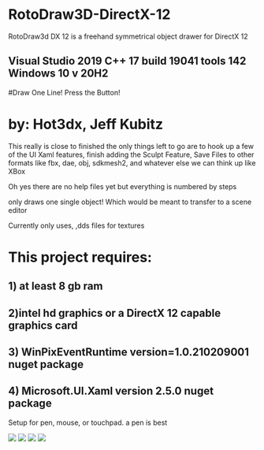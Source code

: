 # RotoDraw3D-DirectX-12 #
RotoDraw3d DX 12 is a freehand symmetrical object drawer for DirectX 12

## Visual Studio 2019 C++ 17 build 19041 tools 142 Windows 10 v 20H2 ##

#Draw One Line! Press the Button!

# by: Hot3dx, Jeff Kubitz #

This really is close to finished the only things left to go are to hook up a few 
of the UI Xaml features, finish adding the Sculpt Feature, Save Files to other formats like fbx, dae, obj, sdkmesh2,
and whatever else we can think up like XBox

Oh yes there are no help files yet but everything is numbered by steps

only draws one single object! Which would be meant to transfer to a scene editor

Currently only uses, ,dds files for textures

# This project requires: #
## 1) at least 8 gb ram ##
## 2)intel hd graphics or a DirectX 12 capable graphics card ##
## 3) WinPixEventRuntime version=1.0.210209001 nuget package ##
## 4) Microsoft.UI.Xaml version 2.5.0 nuget package

Setup for pen, mouse, or touchpad. a pen is best


![](https://github.com/hot3dx/RotoDraw3D-DirectX-12/ScreenShot/Screenshot49.png)
![](https://github.com/hot3dx/RotoDraw3D-DirectX-12/ScreenShot/Screenshot50.png)
![](https://github.com/hot3dx/RotoDraw3D-DirectX-12/ScreenShot/Screenshot51.png)
![](https://github.com/hot3dx/RotoDraw3D-DirectX-12/ScreenShot/Screenshot52.png)
